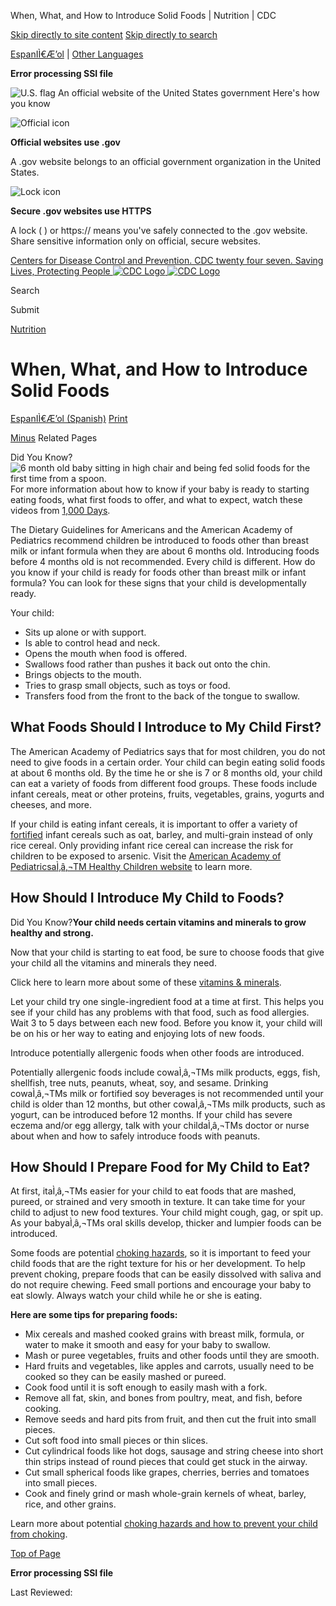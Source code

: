 





















When, What, and How to Introduce Solid Foods \| Nutrition \| CDC
 










 






 











 




[Skip directly to site content](#content)
[Skip directly to search](#headerSearch)


[EspanIÌ€Æ’ol](/spanish/) \| 
[Other Languages](https://wwwn.cdc.gov/pubs/other-languages/)

**Error processing SSI file**  



![U.S. flag](/TemplatePackage/4.0/assets/imgs/uswds/us_flag_small.png)
An official website of the United States government Here's how you know 



![Official icon](/TemplatePackage/4.0/assets/imgs/uswds/icon-dot-gov.svg)



**Official websites use .gov**


A .gov website belongs to an official government organization in the United States.







![Lock icon](/TemplatePackage/4.0/assets/imgs/uswds/icon-https.svg)



**Secure .gov websites use HTTPS**


A lock (  ) or https:// means you've safely connected to the .gov website. Share sensitive information only on official, secure websites.








 



[Centers for Disease Control and Prevention. CDC twenty four seven. Saving Lives, Protecting People
![CDC Logo](/TemplatePackage/4.0/assets/imgs/logo/logo-notext.svg)
![CDC Logo](/TemplatePackage/4.0/assets/imgs/logo/logo-notext.svg)](https://www.cdc.gov/)





Search









Submit


















 [Nutrition](/nutrition/php/about/index.html)










 











When, What, and How to Introduce Solid Foods
============================================

 
[EspanIÌ€Æ’ol (Spanish)](/nutrition/infantandtoddlernutrition/foods-and-drinks/cuando-introducir-alimentos-solidos.html) [Print](#print)



[Minus](#collapse_28516627fbc83347a)
Related Pages




Did You Know?![6 month old baby sitting in high chair and being fed solid foods for the first time from a spoon.](/nutrition/infantandtoddlernutrition/images/introduce-solid-foods.jpg?_=42604 "introduce-solid-foods")
For more information about how to know if your baby is ready to starting eating foods, what first foods to offer, and what to expect, watch these videos from [1,000 Days](/nutrition/InfantandToddlerNutrition/resources.html#videos).



The Dietary Guidelines for Americans and the American Academy of Pediatrics recommend children be introduced to foods other than breast milk or infant formula when they are about 6 months old.  Introducing foods before 4 months old is not recommended. Every child is different. How do you know if your child is ready for foods other than breast milk or infant formula? You can look for these signs that your child is developmentally ready.


Your child:


* Sits up alone or with support.
* Is able to control head and neck.
* Opens the mouth when food is offered.
* Swallows food rather than pushes it back out onto the chin.
* Brings objects to the mouth.
* Tries to grasp small objects, such as toys or food.
* Transfers food from the front to the back of the tongue to swallow.


What Foods Should I Introduce to My Child First?
------------------------------------------------


The American Academy of Pediatrics says that for most children, you do not need to give foods in a certain order. Your child can begin eating solid foods at about 6 months old. By the time he or she is 7 or 8 months old, your child can eat a variety of foods from different food groups. These foods include infant cereals, meat or other proteins, fruits, vegetables, grains, yogurts and cheeses, and more.


If your child is eating infant cereals, it is important to offer a variety of [fortified](/nutrition/infantandtoddlernutrition/definitions.html#fortified) infant cereals such as oat, barley, and multi\-grain instead of only rice cereal.  Only providing infant rice cereal can increase the risk for children to be exposed to arsenic. Visit the [American Academy of PediatricsaÌ‚â‚¬TM Healthy Children website](https://www.healthychildren.org/English/ages-stages/baby/feeding-nutrition/Pages/reduce-arsenic.aspx) to learn more.


How Should I Introduce My Child to Foods?
-----------------------------------------


Did You Know?**Your child needs certain vitamins and minerals to grow healthy and strong.**


Now that your child is starting to eat food, be sure to choose foods that give your child all the vitamins and minerals they need.


Click here to learn more about some of these [vitamins \& minerals](/nutrition/infantandtoddlernutrition/vitamins-minerals/index.html).



Let your child try one single\-ingredient food at a time at first. This helps you see if your child has any problems with that food, such as food allergies. Wait 3 to 5 days between each new food. Before you know it, your child will be on his or her way to eating and enjoying lots of new foods.


Introduce potentially allergenic foods when other foods are introduced.


Potentially allergenic foods include cowaÌ‚â‚¬TMs milk products, eggs, fish, shellfish, tree nuts, peanuts, wheat, soy, and sesame. Drinking cowaÌ‚â‚¬TMs milk or fortified soy beverages is not recommended until your child is older than 12 months, but other cowaÌ‚â‚¬TMs milk products, such as yogurt, can be introduced before 12 months. If your child has severe eczema and/or egg allergy, talk with your childaÌ‚â‚¬TMs doctor or nurse about when and how to safely introduce foods with peanuts.


How Should I Prepare Food for My Child to Eat?
----------------------------------------------


At first, itaÌ‚â‚¬TMs easier for your child to eat foods that are mashed, pureed, or strained and very smooth in texture. It can take time for your child to adjust to new food textures. Your child might cough, gag, or spit up. As your babyaÌ‚â‚¬TMs oral skills develop, thicker and lumpier foods can be introduced.


Some foods are potential [choking hazards](/nutrition/InfantandToddlerNutrition/foods-and-drinks/choking-hazards.html), so it is important to feed your child foods that are the right texture for his or her development. To help prevent choking, prepare foods that can be easily dissolved with saliva and do not require chewing. Feed small portions and encourage your baby to eat slowly. Always watch your child while he or she is eating.


**Here are some tips for preparing foods:**


* Mix cereals and mashed cooked grains with breast milk, formula, or water to make it smooth and easy for your baby to swallow.
* Mash or puree vegetables, fruits and other foods until they are smooth.
* Hard fruits and vegetables, like apples and carrots, usually need to be cooked so they can be easily mashed or pureed.
* Cook food until it is soft enough to easily mash with a fork.
* Remove all fat, skin, and bones from poultry, meat, and fish, before cooking.
* Remove seeds and hard pits from fruit, and then cut the fruit into small pieces.
* Cut soft food into small pieces or thin slices.
* Cut cylindrical foods like hot dogs, sausage and string cheese into short thin strips instead of round pieces that could get stuck in the airway.
* Cut small spherical foods like grapes, cherries, berries and tomatoes into small pieces.
* Cook and finely grind or mash whole\-grain kernels of wheat, barley, rice, and other grains.


Learn more about potential [choking hazards and how to prevent your child from choking](/nutrition/InfantandToddlerNutrition/foods-and-drinks/choking-hazards.html).


[Top of Page](#)






**Error processing SSI file**  






 Last Reviewed: